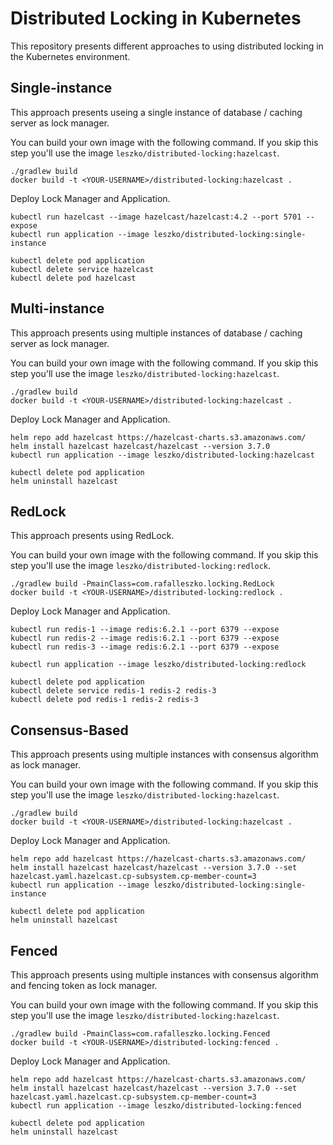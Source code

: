 # Distributed Locking in Kubernetes

This repository presents different approaches to using distributed locking in the Kubernetes environment.

## Single-instance

This approach presents useing a single instance of database / caching server as lock manager.

You can build your own image with the following command. If you skip this step you'll use the image `leszko/distributed-locking:hazelcast`.

```
./gradlew build
docker build -t <YOUR-USERNAME>/distributed-locking:hazelcast .
```

Deploy Lock Manager and Application.
```
kubectl run hazelcast --image hazelcast/hazelcast:4.2 --port 5701 --expose
kubectl run application --image leszko/distributed-locking:single-instance

kubectl delete pod application
kubectl delete service hazelcast
kubectl delete pod hazelcast
```

## Multi-instance

This approach presents using multiple instances of database / caching server as lock manager.

You can build your own image with the following command. If you skip this step you'll use the image `leszko/distributed-locking:hazelcast`.

```
./gradlew build
docker build -t <YOUR-USERNAME>/distributed-locking:hazelcast .
```
Deploy Lock Manager and Application.

```
helm repo add hazelcast https://hazelcast-charts.s3.amazonaws.com/
helm install hazelcast hazelcast/hazelcast --version 3.7.0
kubectl run application --image leszko/distributed-locking:hazelcast

kubectl delete pod application
helm uninstall hazelcast
```

## RedLock

This approach presents using RedLock.

You can build your own image with the following command. If you skip this step you'll use the image `leszko/distributed-locking:redlock`.

```
./gradlew build -PmainClass=com.rafalleszko.locking.RedLock
docker build -t <YOUR-USERNAME>/distributed-locking:redlock .
```

Deploy Lock Manager and Application.

```
kubectl run redis-1 --image redis:6.2.1 --port 6379 --expose
kubectl run redis-2 --image redis:6.2.1 --port 6379 --expose
kubectl run redis-3 --image redis:6.2.1 --port 6379 --expose

kubectl run application --image leszko/distributed-locking:redlock

kubectl delete pod application
kubectl delete service redis-1 redis-2 redis-3
kubectl delete pod redis-1 redis-2 redis-3
```

## Consensus-Based

This approach presents using multiple instances with consensus algorithm as lock manager.

You can build your own image with the following command. If you skip this step you'll use the image `leszko/distributed-locking:hazelcast`.

```
./gradlew build
docker build -t <YOUR-USERNAME>/distributed-locking:hazelcast .
```

Deploy Lock Manager and Application.

```
helm repo add hazelcast https://hazelcast-charts.s3.amazonaws.com/
helm install hazelcast hazelcast/hazelcast --version 3.7.0 --set hazelcast.yaml.hazelcast.cp-subsystem.cp-member-count=3
kubectl run application --image leszko/distributed-locking:single-instance

kubectl delete pod application
helm uninstall hazelcast
```

## Fenced

This approach presents using multiple instances with consensus algorithm and fencing token as lock manager.

You can build your own image with the following command. If you skip this step you'll use the image `leszko/distributed-locking:hazelcast`.

```
./gradlew build -PmainClass=com.rafalleszko.locking.Fenced
docker build -t <YOUR-USERNAME>/distributed-locking:fenced .
```

Deploy Lock Manager and Application.

```
helm repo add hazelcast https://hazelcast-charts.s3.amazonaws.com/
helm install hazelcast hazelcast/hazelcast --version 3.7.0 --set hazelcast.yaml.hazelcast.cp-subsystem.cp-member-count=3
kubectl run application --image leszko/distributed-locking:fenced

kubectl delete pod application
helm uninstall hazelcast
```